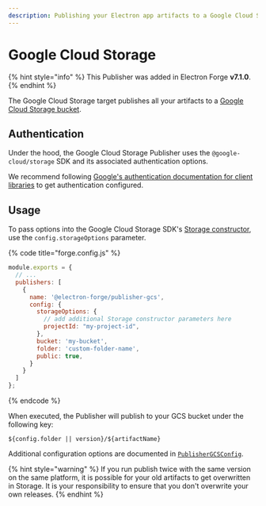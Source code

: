 ```yaml
---
description: Publishing your Electron app artifacts to a Google Cloud Storage bucket.
---
```


# Google Cloud Storage

{% hint style="info" %}
This Publisher was added in Electron Forge **v7.1.0**.
{% endhint %}

The Google Cloud Storage target publishes all your artifacts to a [Google Cloud Storage bucket](https://cloud.google.com/storage/docs).

## Authentication

Under the hood, the Google Cloud Storage Publisher uses the `@google-cloud/storage` SDK and its associated authentication options.

We recommend following [Google's authentication documentation for client libraries](https://cloud.google.com/docs/authentication/client-libraries#node.js) to get authentication configured.

## Usage

To pass options into the Google Cloud Storage SDK's [Storage constructor](https://cloud.google.com/nodejs/docs/reference/storage/latest/storage/storageoptions), use the `config.storageOptions` parameter.

{% code title="forge.config.js" %}
```javascript
module.exports = {
  // ...
  publishers: [
    {
      name: '@electron-forge/publisher-gcs',
      config: {
        storageOptions: {
          // add additional Storage constructor parameters here
          projectId: "my-project-id",
        },
        bucket: 'my-bucket',
        folder: 'custom-folder-name',
        public: true,
      }
    }
  ]
};
```
{% endcode %}

When executed, the Publisher will publish to your GCS bucket under the following key:

```
${config.folder || version}/${artifactName}
```

Additional configuration options are documented in [`PublisherGCSConfig`](http://js.electronforge.io/interfaces/\_electron\_forge\_publisher\_gcs.PublisherGCSConfig.html).

{% hint style="warning" %}
If you run publish twice with the same version on the same platform, it is possible for your old artifacts to get overwritten in Storage. It is your responsibility to ensure that you don't overwrite your own releases.
{% endhint %}
